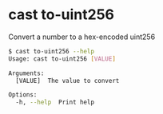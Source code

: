 # cast to-uint256

Convert a number to a hex-encoded uint256

```bash
$ cast to-uint256 --help
Usage: cast to-uint256 [VALUE]

Arguments:
  [VALUE]  The value to convert

Options:
  -h, --help  Print help
```